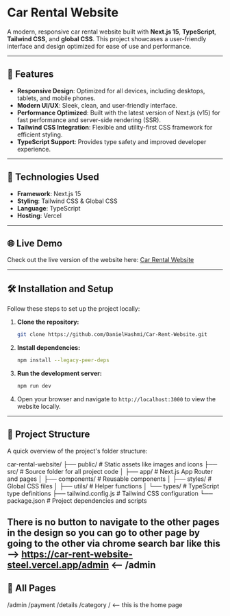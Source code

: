 # Car Rental Website

A modern, responsive car rental website built with **Next.js 15**, **TypeScript**, **Tailwind CSS**, and **global CSS**. This project showcases a user-friendly interface and design optimized for ease of use and performance.

---

## 🚀 Features

- **Responsive Design**: Optimized for all devices, including desktops, tablets, and mobile phones.
- **Modern UI/UX**: Sleek, clean, and user-friendly interface.
- **Performance Optimized**: Built with the latest version of Next.js (v15) for fast performance and server-side rendering (SSR).
- **Tailwind CSS Integration**: Flexible and utility-first CSS framework for efficient styling.
- **TypeScript Support**: Provides type safety and improved developer experience.

---

## 🔧 Technologies Used

- **Framework**: Next.js 15
- **Styling**: Tailwind CSS & Global CSS
- **Language**: TypeScript
- **Hosting**: Vercel

---

## 🌐 Live Demo

Check out the live version of the website here: [Car Rental Website](https://car-rent-website-steel.vercel.app/)

---

## 🛠️ Installation and Setup

Follow these steps to set up the project locally:

1. **Clone the repository:**

   ```bash
   git clone https://github.com/DanielHashmi/Car-Rent-Website.git
   ```

2. **Install dependencies:**

   ```bash
   npm install --legacy-peer-deps
   ```

3. **Run the development server:**

   ```bash
   npm run dev
   ```

4. Open your browser and navigate to `http://localhost:3000` to view the website locally.

---

## 📁 Project Structure

A quick overview of the project's folder structure:

car-rental-website/
├── public/         # Static assets like images and icons
├── src/            # Source folder for all project code
│   ├── app/        # Next.js App Router and pages
│   ├── components/ # Reusable components
│   ├── styles/     # Global CSS files
│   ├── utils/      # Helper functions
│   └── types/      # TypeScript type definitions
├── tailwind.config.js  # Tailwind CSS configuration
└── package.json    # Project dependencies and scripts



## There is no button to navigate to the other pages in the design so you can go to other page by going to the other via chrome search bar like this --> https://car-rent-website-steel.vercel.app/admin  <-- /admin


## 📃 All Pages

/admin
/payment
/details
/category
/  <-- this is the home page
